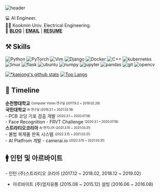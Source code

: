 ![header](https://capsule-render.vercel.app/api?type=waving&color=3eb489&height=250&section=header&text=JongJin%20Lee&fontSize=70&animation=fadeIn&fontAlignY=38&desc=%20&descAlignY=62&descAlign=62)

💻 AI Engineer.  
👩‍🎓   Kookmin Univ. Electrical Engineering.  
📌 **[BLOG](https://http://kaejong2.github.io/about/)** |
**[EMAIL](mailto:kaejong2@gmail.com)** |
**[RESUME](https://programmers.co.kr/pr/jongjin)**


<h2>⚒️ Skills</h2>

![Python](https://img.shields.io/badge/-Python-3776AB?style=flat-square&logo=Python&logoColor=white)
![PyTorch](https://img.shields.io/badge/-PyTorch-EE4C2C?style=flat-square&logo=PyTorch&logoColor=white)
![Vim](https://img.shields.io/badge/-Vim-019733?style=flat-square&logo=Vim&logoColor=white)
![Django](https://img.shields.io/badge/-Django-092E20?style=flat-square&logo=django&logoColor=white)
![Docker](https://img.shields.io/badge/-Docker-2496ED?style=flat-square&logo=Docker&logoColor=white)
![C++](https://img.shields.io/badge/-C++-00599C?style=flat-square&logo=C++&logoColor=black)
![kubernetes](https://img.shields.io/badge/-Kubernetes-326CE5?style=flat-square&logo=Kubernetes&logoColor=black)
![linux](https://img.shields.io/badge/-Linux-FCC624?style=flat-square&logo=Linux&logoColor=black)
![flask](https://img.shields.io/badge/-Flask-000000?style=flat-square&logo=Flask&logoColor=white)
![ubuntu](https://img.shields.io/badge/-Ubuntu-E95420?style=flat-square&logo=Ubuntu&logoColor=black)
![numpy](https://img.shields.io/badge/-Numpy-013243?style=flat-square&logo=Numpy&logoColor=white)
![jupyter](https://img.shields.io/badge/-Jupyter-F37626?style=flat-square&logo=Jupyter&logoColor=black)
![pandas](https://img.shields.io/badge/-Pandas-150458?style=flat-square&logo=Pandas&logoColor=white)
![git](https://img.shields.io/badge/-Github-181717?style=flat-square&logo=Github&logoColor=white)
![opencv](https://img.shields.io/badge/-OpenCV-5C3EE8?style=flat-square&logo=OpenCV&logoColor=white)

[![*kaejong's github stats](https://github-readme-stats.vercel.app/api?username=kaejong2)](https://github.com/kaejong2)
[![Top Langs](https://github-readme-stats.vercel.app/api/top-langs/?username=kaejong2)](https://github.com/kaejong2/github-readme-stats)


<h2>📖 Timeline</h2>

**순천향대학교**  <sub><sup> Computer Vision 연구실 (2017.9.2 ~ 2019.02.28)</sup></sub>   
**국민대학교**  <sub><sup> AI 연구실 (2019.3.1 ~ 2021.02.18)</sup></sub>  
    - PCB 코딩 기포 검출 개발 <sub><sup> (2020.3.1 ~ 2020.07.18)</sup></sub>  
    - Face Recognition - FRVT Challenge <sub><sup> (2020.3.1 ~ 2020.07.18)</sup></sub>  
**스트라티오코리아**  <sub><sup> AI 엔지니어 (2021.3.15 ~ 2021.03.31)</sup></sub>  
    - 불법 복제품 판독 시스템 <sub><sup> (2022.3.15 ~ 2021.03.31)</sup></sub>  
    - AI Platfrom 개발 - camerai.io <sub><sup> (2022.3.15 ~ 2021.03.31)</sup></sub>  


<h2>🚹 인턴 및 아르바이트 </h2>
- 인턴
    (주)스트라티오 코리아 (2017.12 ~ 2018.02, 2018.12 ~ 2019.02)

- 아르바이트
    (주)엄지유통 (2015.08 ~ 2015.12)
    설빙 (2016.06 ~ 2016.08)
<!--
**kaejong2/kaejong2** is a ✨ _special_ ✨ repository because its `README.md` (this file) appears on your GitHub profile.

Here are some ideas to get you started:

- 🔭 I’m currently working on ...
- 🌱 I’m currently learning ...
- 👯 I’m looking to collaborate on ...
- 🤔 I’m looking for help with ...
- 💬 Ask me about ...
- 📫 How to reach me: ...
- 😄 Pronouns: ...
- ⚡ Fun fact: ...
-->
